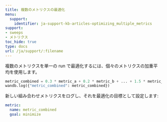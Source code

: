 ```yaml
---
title: 複数のメトリクスの最適化
menu:
  support:
    identifier: ja-support-kb-articles-optimizing_multiple_metrics
support:
- sweeps
- メトリクス
toc_hide: true
type: docs
url: /ja/support/:filename
---
```


複数のメトリクスを単一の run で最適化するには、個々のメトリクスの加重平均を使用します。

```python
metric_combined = 0.3 * metric_a + 0.2 * metric_b + ... + 1.5 * metric_n
wandb.log({"metric_combined": metric_combined})
```

新しい組み合わせメトリクスをログし、それを最適化の目標として設定します:

```yaml
metric:
  name: metric_combined
  goal: minimize
```
